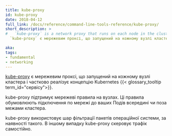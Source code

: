 ```yaml
---
title: kube-proxy
id: kube-proxy
date: 2018-04-12
full_link: /docs/reference/command-line-tools-reference/kube-proxy/
short_description: >
#   `kube-proxy` is a network proxy that runs on each node in the cluster.
  `kube-proxy` є мережевим проксі, що запущений на кожному вузлі кластера.

aka:
tags:
- fundamental
- networking
---
```

<!-- [kube-proxy](/docs/reference/command-line-tools-reference/kube-proxy/) is a
network proxy that runs on each node in your cluster, implementing part of
the Kubernetes {{< glossary_tooltip term_id="service">}} concept.
-->
[kube-proxy](/docs/reference/command-line-tools-reference/kube-proxy/) є мережевим проксі, що запущений на кожному вузлі кластера і частково реалізує концепцію Kubernetes {{< glossary_tooltip term_id="сервісу">}}.

<!--more-->

<!--kube-proxy maintains network rules on nodes. These network rules allow
network communication to your Pods from network sessions inside or outside
of your cluster.
-->
kube-proxy підтримує мережеві правила на вузлах. Ці правила обумовлюють підключення по мережі до ваших Подів всередині чи поза межами кластера.

<!--kube-proxy uses the operating system packet filtering layer if there is one
and it's available. Otherwise, kube-proxy forwards the traffic itself.
-->
kube-proxy використовує шар фільтрації пакетів операційної системи, за наявності такого. В іншому випадку kube-proxy скеровує трафік самостійно.